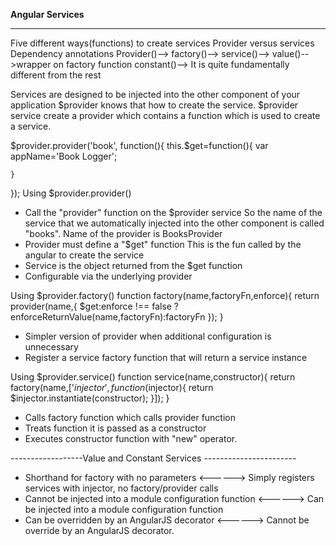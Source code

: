 ******Angular Services******
****************************

Five different ways(functions) to create services
Provider versus services
Dependency annotations
	Provider()-->
	factory()-->
	service()-->
	value()-->wrapper on factory function
	constant()--> It is quite fundamentally different from the rest
	
Services are designed to be injected into the other component of your application
$provider knows that how to create the service. $provider service create a provider which contains a function 
which is used to create a service.

$provider.provider('book', function(){
	this.$get=function(){
		var appName='Book Logger';

	}	
});
Using $provider.provider()
* Call the "provider" function on the $provider service
	So the name of the service that we automatically injected into the other component is called "books".
	Name of the provider is BooksProvider
* Provider must define a "$get" function
	This is the fun called by the angular to create the service
* Service is the object returned from the $get function
* Configurable  via the underlying provider

Using $provider.factory()
	function factory(name,factoryFn,enforce){
		return provider(name,{
			$get:enforce !== false ? enforceReturnValue(name,factoryFn):factoryFn
		});
	}
* Simpler version of provider when additional configuration is unnecessary
* Register a service factory function that will return a service instance

Using $provider.service()
	function service(name,constructor){
		return factory(name,['$injector',function($injector){
			return $injector.instantiate(constructor);
		}]);
	}
* Calls factory function which calls provider function
* Treats function it is passed as a constructor
* Executes constructor function with "new" operator.


------------------Value and Constant Services -----------------------
* Shorthand for factory with no parameters <------> Simply registers services with injector, no factory/provider calls
* Cannot be injected into a module configuration function <------> Can be injected into a module configuration function
* Can be overridden by an AngularJS decorator <------> Cannot be override by an AngularJS decorator.
    

